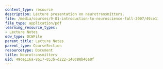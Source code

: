 ```yaml
---
content_type: resource
description: Lecture presentation on neurotransmitters.
file: /media/courses/9-01-introduction-to-neuroscience-fall-2007/49ce116a8617053bd222140c80b46a0f_05_ch6_neuro_lec.pdf
file_type: application/pdf
learning_resource_types:
- Lecture Notes
ocw_type: OCWFile
parent_title: Lecture Notes
parent_type: CourseSection
resourcetype: Document
title: Neurotransmitters
uid: 49ce116a-8617-053b-d222-140c80b46a0f
---
```

